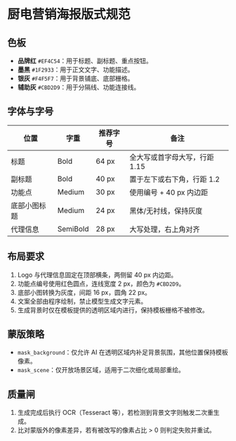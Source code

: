 # 厨电营销海报版式规范

## 色板
- **品牌红** `#EF4C54`：用于标题、副标题、重点按钮。
- **墨黑** `#1F2933`：用于正文文字、功能描述。
- **银灰** `#F4F5F7`：用于背景铺底、底部栅格。
- **辅助灰** `#CBD2D9`：用于分隔线、功能连接线。

## 字体与字号
| 位置 | 字重 | 推荐字号 | 备注 |
| ---- | ---- | -------- | ---- |
| 标题 | Bold | 64 px | 全大写或首字母大写，行距 1.15 |
| 副标题 | Bold | 40 px | 置于左下或右下角，行距 1.2 |
| 功能点 | Medium | 30 px | 使用编号 + 40 px 内边距 |
| 底部小图标题 | Medium | 24 px | 黑体/无衬线，保持灰度 |
| 代理信息 | SemiBold | 28 px | 大写处理，右上角对齐 |

## 布局要求
1. Logo 与代理信息固定在顶部横条，两侧留 40 px 内边距。
2. 功能点编号使用红色圆点，连线宽度 2 px，颜色为 `#CBD2D9`。
3. 底部小图转换为灰度，间距 16 px，圆角 22 px。
4. 文案全部由程序绘制，禁止模型生成文字元素。
5. 生成背景时仅在模板提供的透明区域内进行，保持模板栅格不被修改。

## 蒙版策略
- `mask_background`：仅允许 AI 在透明区域内补足背景氛围，其他位置保持模板像素。
- `mask_scene`：仅开放场景区域，适用于二次细化或局部重绘。

## 质量闸
1. 生成完成后执行 OCR（Tesseract 等），若检测到背景文字则触发二次重生成。
2. 比对蒙版外的像素差异，若有被改写的像素占比 > 0 则判定失败并重试。

